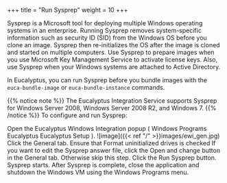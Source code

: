 +++
title = "Run Sysprep"
weight = 10
+++

Sysprep is a Microsoft tool for deploying multiple Windows operating systems in an enterprise. Running Sysprep removes system-specific information such as security ID (SID) from the Windows OS before you clone an image. Sysprep then re-initializes the OS after the image is cloned and started on multiple computers. Use Sysprep to prepare images when you use Microsoft Key Management Service to activate license keys. Also, use Sysprep when your Windows systems are attached to Active Directory. 

In Eucalyptus, you can run Sysprep before you bundle images with the `euca-bundle-image` or `euca-bundle-instance` commands. 


{{% notice note %}}
The Eucalyptus Integration Service supports Sysprep for Windows Server 2008, Windows Server 2008 R2, and Windows 7. 
{{% /notice %}}
To configure and run Sysprep: 

Open the Eucalyptus Windows Integration popup ( Windows Programs Eucalyptus Eucalyptus Setup ). 
![image]({{< ref "/" >}}images/ewi_gen.jpg)
Click the General tab. Ensure that Format uninitialized drives is checked If you want to edit the Sysprep answer file, click the Open and change button in the General tab. Otherwise skip this step. Click the Run Sysprep button. Sysprep starts. After Sysprep is complete, close the application and shutdown the Windows VM using the Windows Programs menu. 